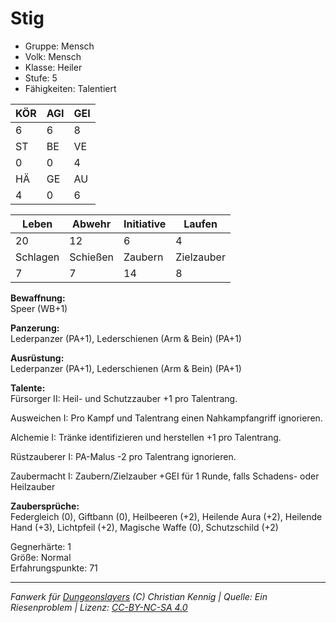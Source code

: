 # Stig  
- Gruppe: Mensch  
- Volk: Mensch  
- Klasse: Heiler  
- Stufe: 5  
- Fähigkeiten: Talentiert  


| KÖR | AGI | GEI |  
| --- | --- | --- |  
| 6   | 6   | 8   |
| ST  | BE  | VE  |  
| 0   | 0   | 4   |
| HÄ  | GE  | AU  |  
| 4   | 0   | 6   |


| Leben    | Abwehr   | Initiative | Laufen     |
| -------- | -------- | ---------- | ---------- |
| 20       | 12       | 6          | 4          |
| Schlagen | Schießen | Zaubern    | Zielzauber |
| 7        | 7        | 14         | 8          |

**Bewaffnung:**  
Speer (WB+1)

**Panzerung:**  
Lederpanzer (PA+1), Lederschienen (Arm & Bein) (PA+1)

**Ausrüstung:**  
Lederpanzer (PA+1), Lederschienen (Arm & Bein) (PA+1)

**Talente:**  
Fürsorger II: Heil- und Schutzzauber +1 pro Talentrang. 

Ausweichen I: Pro Kampf und Talentrang einen Nahkampfangriff ignorieren. 

Alchemie I: Tränke identifizieren und herstellen +1 pro Talentrang. 

Rüstzauberer I: PA-Malus -2 pro Talentrang ignorieren. 

Zaubermacht I: Zaubern/Zielzauber +GEI für 1 Runde, falls Schadens- oder Heilzauber 


**Zaubersprüche:**  
Federgleich (0), Giftbann (0), Heilbeeren (+2), Heilende Aura (+2), Heilende Hand (+3), Lichtpfeil (+2), Magische Waffe (0), Schutzschild (+2)

Gegnerhärte: 1  
Größe: Normal  
Erfahrungspunkte: 71  



___
*Fanwerk für [Dungeonslayers](https://www.dungeonslayers.net/) (C) Christian Kennig | Quelle: Ein Riesenproblem | Lizenz: [CC-BY-NC-SA 4.0](https://creativecommons.org/licenses/by-nc-sa/4.0/deed.de)*